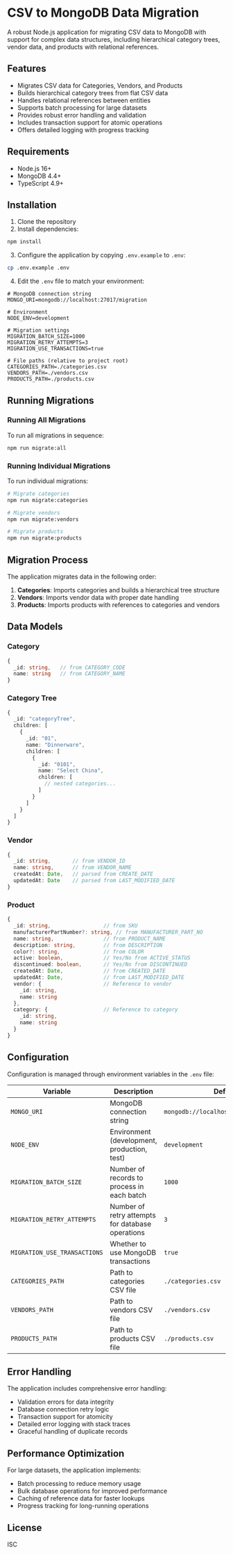 # CSV to MongoDB Data Migration

A robust Node.js application for migrating CSV data to MongoDB with support for complex data structures, including hierarchical category trees, vendor data, and products with relational references.

## Features

- Migrates CSV data for Categories, Vendors, and Products
- Builds hierarchical category trees from flat CSV data
- Handles relational references between entities
- Supports batch processing for large datasets
- Provides robust error handling and validation
- Includes transaction support for atomic operations
- Offers detailed logging with progress tracking

## Requirements

- Node.js 16+
- MongoDB 4.4+
- TypeScript 4.9+

## Installation

1. Clone the repository
2. Install dependencies:

```bash
npm install
```

3. Configure the application by copying `.env.example` to `.env`:

```bash
cp .env.example .env
```

4. Edit the `.env` file to match your environment:

```
# MongoDB connection string
MONGO_URI=mongodb://localhost:27017/migration

# Environment
NODE_ENV=development

# Migration settings
MIGRATION_BATCH_SIZE=1000
MIGRATION_RETRY_ATTEMPTS=3
MIGRATION_USE_TRANSACTIONS=true

# File paths (relative to project root)
CATEGORIES_PATH=./categories.csv
VENDORS_PATH=./vendors.csv
PRODUCTS_PATH=./products.csv
```

## Running Migrations

### Running All Migrations

To run all migrations in sequence:

```bash
npm run migrate:all
```

### Running Individual Migrations

To run individual migrations:

```bash
# Migrate categories
npm run migrate:categories

# Migrate vendors
npm run migrate:vendors

# Migrate products
npm run migrate:products
```

## Migration Process

The application migrates data in the following order:

1. **Categories**: Imports categories and builds a hierarchical tree structure
2. **Vendors**: Imports vendor data with proper date handling
3. **Products**: Imports products with references to categories and vendors

## Data Models

### Category

```typescript
{
  _id: string,   // from CATEGORY_CODE
  name: string   // from CATEGORY_NAME
}
```

### Category Tree

```typescript
{
  _id: "categoryTree",
  children: [
    {
      _id: "01",
      name: "Dinnerware",
      children: [
        {
          _id: "0101",
          name: "Select China",
          children: [
            // nested categories...
          ]
        }
      ]
    }
  ]
}
```

### Vendor

```typescript
{
  _id: string,       // from VENDOR_ID
  name: string,      // from VENDOR_NAME
  createdAt: Date,   // parsed from CREATE_DATE
  updatedAt: Date    // parsed from LAST_MODIFIED_DATE
}
```

### Product

```typescript
{
  _id: string,                 // from SKU
  manufacturerPartNumber?: string, // from MANUFACTURER_PART_NO
  name: string,                // from PRODUCT_NAME
  description: string,         // from DESCRIPTION
  color?: string,              // from COLOR
  active: boolean,             // Yes/No from ACTIVE_STATUS
  discontinued: boolean,       // Yes/No from DISCONTINUED
  createdAt: Date,             // from CREATED_DATE
  updatedAt: Date,             // from LAST_MODIFIED_DATE
  vendor: {                    // Reference to vendor
    _id: string,
    name: string
  },
  category: {                  // Reference to category
    _id: string,
    name: string
  }
}
```

## Configuration

Configuration is managed through environment variables in the `.env` file:

| Variable                     | Description                                      | Default                               |
| ---------------------------- | ------------------------------------------------ | ------------------------------------- |
| `MONGO_URI`                  | MongoDB connection string                        | `mongodb://localhost:27017/migration` |
| `NODE_ENV`                   | Environment (development, production, test)      | `development`                         |
| `MIGRATION_BATCH_SIZE`       | Number of records to process in each batch       | `1000`                                |
| `MIGRATION_RETRY_ATTEMPTS`   | Number of retry attempts for database operations | `3`                                   |
| `MIGRATION_USE_TRANSACTIONS` | Whether to use MongoDB transactions              | `true`                                |
| `CATEGORIES_PATH`            | Path to categories CSV file                      | `./categories.csv`                    |
| `VENDORS_PATH`               | Path to vendors CSV file                         | `./vendors.csv`                       |
| `PRODUCTS_PATH`              | Path to products CSV file                        | `./products.csv`                      |

## Error Handling

The application includes comprehensive error handling:

- Validation errors for data integrity
- Database connection retry logic
- Transaction support for atomicity
- Detailed error logging with stack traces
- Graceful handling of duplicate records

## Performance Optimization

For large datasets, the application implements:

- Batch processing to reduce memory usage
- Bulk database operations for improved performance
- Caching of reference data for faster lookups
- Progress tracking for long-running operations

## License

ISC
